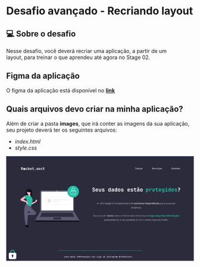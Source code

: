 
# Desafio avançado - Recriando layout



## 💻 Sobre o desafio

Nesse desafio, você deverá recriar uma aplicação, a partir de um layout, para treinar o que aprendeu até agora no Stage 02. 

## Figma da aplicação

O figma da aplicação está disponível no [**link**](https://www.figma.com/file/EdKjPWjC8ZlbnH4XzTObv2/Explorer/duplicate) 

## Quais arquivos devo criar na minha aplicação?

Além de criar a pasta **images**, que irá conter as imagens da sua aplicação, seu projeto deverá ter os seguintes arquivos:

- *index.html*
- *style.css*

![Screenshot](https://raw.githubusercontent.com/MarcosSkL/Desafio-05-Rocketseat/main/Screenshot.png)

